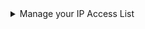 <details><summary>Manage your IP Access List</summary>

From your ClickHouse Cloud services list choose the service that you will work with and switch to **Security**.  If the IP Access List does not contain the IP Address or range of the remote system that needs to connect to your ClickHouse Cloud service, then you can resolve the problem with **Add entry**:

![Check to see if the service allows traffic](@site/docs/en/_snippets/images/ip-allow-list-check-list.png)

Add the individual IP Address, or the range of addresses that need to connect to your ClickHouse Cloud service. Modify the form as you see fit and then **Add entry** and **Submit entry**.

![Add your current IP address](@site/docs/en/_snippets/images/ip-allow-list-add-current-ip.png)

</details>

